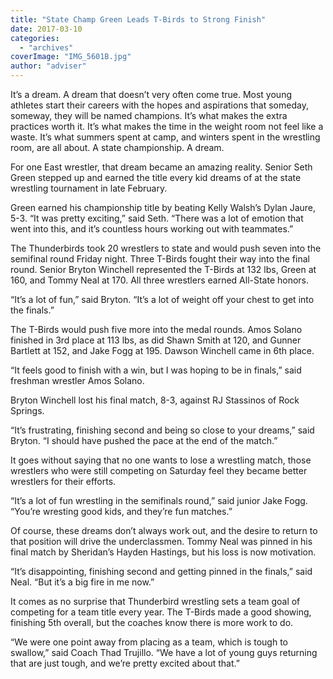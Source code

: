 ```yaml
---
title: "State Champ Green Leads T-Birds to Strong Finish"
date: 2017-03-10
categories: 
  - "archives"
coverImage: "IMG_5601B.jpg"
author: "adviser"
---
```


It’s a dream. A dream that doesn’t very often come true. Most young athletes start their careers with the hopes and aspirations that someday, someway, they will be named champions. It’s what makes the extra practices worth it. It’s what makes the time in the weight room not feel like a waste. It’s what summers spent at camp, and winters spent in the wrestling room, are all about. A state championship. A dream.

For one East wrestler, that dream became an amazing reality. Senior Seth Green stepped up and earned the title every kid dreams of at the state wrestling tournament in late February.

Green earned his championship title by beating Kelly Walsh’s Dylan Jaure, 5-3. “It was pretty exciting,” said Seth. “There was a lot of emotion that went into this, and it’s countless hours working out with teammates.”

The Thunderbirds took 20 wrestlers to state and would push seven into the semifinal round Friday night. Three T-Birds fought their way into the final round. Senior Bryton Winchell represented the T-Birds at 132 lbs, Green at 160, and Tommy Neal at 170. All three wrestlers earned All-State honors.

“It’s a lot of fun,” said Bryton. “It’s a lot of weight off your chest to get into the finals.”

The T-Birds would push five more into the medal rounds. Amos Solano finished in 3rd place at 113 lbs, as did Shawn Smith at 120, and Gunner Bartlett at 152, and Jake Fogg at 195. Dawson Winchell came in 6th place.

“It feels good to finish with a win, but I was hoping to be in finals,” said freshman wrestler Amos Solano.

Bryton Winchell lost his final match, 8-3, against RJ Stassinos of Rock Springs.

“It’s frustrating, finishing second and being so close to your dreams,” said Bryton. “I should have pushed the pace at the end of the match.”

It goes without saying that no one wants to lose a wrestling match, those wrestlers who were still competing on Saturday feel they became better wrestlers for their efforts.

“It’s a lot of fun wrestling in the semifinals round,” said junior Jake Fogg. “You’re wresting good kids, and they’re fun matches.”

Of course, these dreams don’t always work out, and the desire to return to that position will drive the underclassmen. Tommy Neal was pinned in his final match by Sheridan’s Hayden Hastings, but his loss is now motivation.

“It’s disappointing, finishing second and getting pinned in the finals,” said Neal. “But it’s a big fire in me now.”

It comes as no surprise that Thunderbird wrestling sets a team goal of competing for a team title every year. The T-Birds made a good showing, finishing 5th overall, but the coaches know there is more work to do.

“We were one point away from placing as a team, which is tough to swallow,” said Coach Thad Trujillo. “We have a lot of young guys returning that are just tough, and we’re pretty excited about that.”
